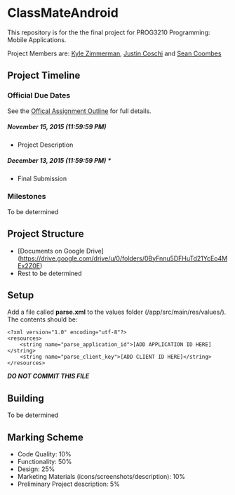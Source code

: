 # ClassMateAndroid
This repository is for the the final project for PROG3210 Programming: Mobile Applications.

Project Members are: [Kyle Zimmerman](https://github.com/kylezimmerman),  [Justin Coschi](https://github.com/jcoschi) and [Sean Coombes](https://github.com/scoombes)

## Project Timeline

### Official Due Dates
See the [Offical Assignment Outline](https://drive.google.com/open?id=1sKS4xyNEArK0vDudESKrv_awUPtcPt2tujEm7kMJgJk) for full details.
##### November 15, 2015  (11:59:59 PM)
- Project Description

##### December 13, 2015 (11:59:59 PM) *
- Final Submission

### Milestones
To be determined

## Project Structure
- [Documents on Google Drive] (https://drive.google.com/drive/u/0/folders/0ByFnnu5DFHuTd21YcEo4MEx2Z0E)
- Rest to be determined

## Setup
Add a file called **parse.xml** to the values folder (/app/src/main/res/values/). The contents should be:

```
<?xml version="1.0" encoding="utf-8"?>
<resources>
    <string name="parse_application_id">[ADD APPLICATION ID HERE]</string>
    <string name="parse_client_key">[ADD CLIENT ID HERE]</string>
</resources>
```

***DO NOT COMMIT THIS FILE***

## Building
To be determined

## Marking Scheme
- Code Quality: 10%
- Functionality: 50%
- Design: 25%
- Marketing Materials (icons/screenshots/description): 10%
- Preliminary Project description: 5%
